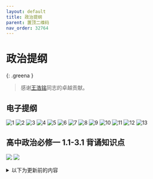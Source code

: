 ```yaml
---
layout: default
title: 政治提纲
parent: 置顶二维码
nav_order: 32764
---
```


# 政治提纲

{: .greena }
> 感谢[王浩铭](/study-together-docs/docs/user-list/4.html)同志的卓越贡献。

## 电子提纲
![1](https://ghproxy.com/https://raw.githubusercontent.com/liubanlaobanzhang/study-together-assets/main/assets/%E9%AB%98%E4%B8%AD%E6%94%BF%E6%B2%BB%E7%AC%94%E8%AE%B0/D1.jpg)
![2](https://ghproxy.com/https://raw.githubusercontent.com/liubanlaobanzhang/study-together-assets/main/assets/%E9%AB%98%E4%B8%AD%E6%94%BF%E6%B2%BB%E7%AC%94%E8%AE%B0/D2.jpg)
![3](https://ghproxy.com/https://raw.githubusercontent.com/liubanlaobanzhang/study-together-assets/main/assets/%E9%AB%98%E4%B8%AD%E6%94%BF%E6%B2%BB%E7%AC%94%E8%AE%B0/D3.jpg)
![4](https://ghproxy.com/https://raw.githubusercontent.com/liubanlaobanzhang/study-together-assets/main/assets/%E9%AB%98%E4%B8%AD%E6%94%BF%E6%B2%BB%E7%AC%94%E8%AE%B0/D4.jpg)
![5](https://ghproxy.com/https://raw.githubusercontent.com/liubanlaobanzhang/study-together-assets/main/assets/%E9%AB%98%E4%B8%AD%E6%94%BF%E6%B2%BB%E7%AC%94%E8%AE%B0/D5.jpg)
![6](https://ghproxy.com/https://raw.githubusercontent.com/liubanlaobanzhang/study-together-assets/main/assets/%E9%AB%98%E4%B8%AD%E6%94%BF%E6%B2%BB%E7%AC%94%E8%AE%B0/D6.jpg)
![7](https://ghproxy.com/https://raw.githubusercontent.com/liubanlaobanzhang/study-together-assets/main/assets/%E9%AB%98%E4%B8%AD%E6%94%BF%E6%B2%BB%E7%AC%94%E8%AE%B0/D7.jpg)
![8](https://ghproxy.com/https://raw.githubusercontent.com/liubanlaobanzhang/study-together-assets/main/assets/%E9%AB%98%E4%B8%AD%E6%94%BF%E6%B2%BB%E7%AC%94%E8%AE%B0/D8.jpg)
![9](https://ghproxy.com/https://raw.githubusercontent.com/liubanlaobanzhang/study-together-assets/main/assets/%E9%AB%98%E4%B8%AD%E6%94%BF%E6%B2%BB%E7%AC%94%E8%AE%B0/D9.jpg)
![10](https://ghproxy.com/https://raw.githubusercontent.com/liubanlaobanzhang/study-together-assets/main/assets/%E9%AB%98%E4%B8%AD%E6%94%BF%E6%B2%BB%E7%AC%94%E8%AE%B0/D10.jpg)
![11](https://ghproxy.com/https://raw.githubusercontent.com/liubanlaobanzhang/study-together-assets/main/assets/%E9%AB%98%E4%B8%AD%E6%94%BF%E6%B2%BB%E7%AC%94%E8%AE%B0/D11.jpg)
![12](https://ghproxy.com/https://raw.githubusercontent.com/liubanlaobanzhang/study-together-assets/main/assets/%E9%AB%98%E4%B8%AD%E6%94%BF%E6%B2%BB%E7%AC%94%E8%AE%B0/D12.jpg)
![13](https://ghproxy.com/https://raw.githubusercontent.com/liubanlaobanzhang/study-together-assets/main/assets/%E9%AB%98%E4%B8%AD%E6%94%BF%E6%B2%BB%E7%AC%94%E8%AE%B0/D13.jpg)


## 高中政治必修一 1.1-3.1 背诵知识点

![](https://ghproxy.com/https://raw.githubusercontent.com/liubanlaobanzhang/study-together-assets/main/assets/%E9%AB%98%E4%B8%AD%E6%94%BF%E6%B2%BB%E7%AC%94%E8%AE%B0/%E5%BE%AE%E4%BF%A1%E5%9B%BE%E7%89%87_202310041659172.jpg)
![](https://ghproxy.com/https://raw.githubusercontent.com/liubanlaobanzhang/study-together-assets/main/assets/%E9%AB%98%E4%B8%AD%E6%94%BF%E6%B2%BB%E7%AC%94%E8%AE%B0/%E5%BE%AE%E4%BF%A1%E5%9B%BE%E7%89%87_202310041659181.jpg)


<details><summary>以下为更新前的内容</summary>

## 2
![](https://ghproxy.com/https://raw.githubusercontent.com/liubanlaobanzhang/study-together-assets/main/assets/%E9%AB%98%E4%B8%AD%E6%94%BF%E6%B2%BB%E7%AC%94%E8%AE%B0/1-1.jpg) 
![](https://ghproxy.com/https://raw.githubusercontent.com/liubanlaobanzhang/study-together-assets/main/assets/%E9%AB%98%E4%B8%AD%E6%94%BF%E6%B2%BB%E7%AC%94%E8%AE%B0/1-2.jpg) 
![](https://ghproxy.com/https://raw.githubusercontent.com/liubanlaobanzhang/study-together-assets/main/assets/%E9%AB%98%E4%B8%AD%E6%94%BF%E6%B2%BB%E7%AC%94%E8%AE%B0/1-3.jpg) 
![](https://ghproxy.com/https://raw.githubusercontent.com/liubanlaobanzhang/study-together-assets/main/assets/%E9%AB%98%E4%B8%AD%E6%94%BF%E6%B2%BB%E7%AC%94%E8%AE%B0/1-4.jpg)

## 3
![](https://ghproxy.com/https://raw.githubusercontent.com/liubanlaobanzhang/study-together-assets/main/assets/%E9%AB%98%E4%B8%AD%E6%94%BF%E6%B2%BB%E7%AC%94%E8%AE%B0/2-1.jpg) 
![](https://ghproxy.com/https://raw.githubusercontent.com/liubanlaobanzhang/study-together-assets/main/assets/%E9%AB%98%E4%B8%AD%E6%94%BF%E6%B2%BB%E7%AC%94%E8%AE%B0/2-2.jpg)

## 4
![](https://ghproxy.com/https://raw.githubusercontent.com/liubanlaobanzhang/study-together-assets/main/assets/%E9%AB%98%E4%B8%AD%E6%94%BF%E6%B2%BB%E7%AC%94%E8%AE%B0/3-1.jpg) 
![](https://ghproxy.com/https://raw.githubusercontent.com/liubanlaobanzhang/study-together-assets/main/assets/%E9%AB%98%E4%B8%AD%E6%94%BF%E6%B2%BB%E7%AC%94%E8%AE%B0/3-2.jpg)

## 5
![](https://ghproxy.com/https://raw.githubusercontent.com/liubanlaobanzhang/study-together-assets/main/assets/%E9%AB%98%E4%B8%AD%E6%94%BF%E6%B2%BB%E7%AC%94%E8%AE%B0/4-1.jpg)
![](https://ghproxy.com/https://raw.githubusercontent.com/liubanlaobanzhang/study-together-assets/main/assets/%E9%AB%98%E4%B8%AD%E6%94%BF%E6%B2%BB%E7%AC%94%E8%AE%B0/4-2.jpg) 
![](https://ghproxy.com/https://raw.githubusercontent.com/liubanlaobanzhang/study-together-assets/main/assets/%E9%AB%98%E4%B8%AD%E6%94%BF%E6%B2%BB%E7%AC%94%E8%AE%B0/4-3.jpg)

## 6
![](https://ghproxy.com/https://raw.githubusercontent.com/liubanlaobanzhang/study-together-assets/main/assets/%E9%AB%98%E4%B8%AD%E6%94%BF%E6%B2%BB%E7%AC%94%E8%AE%B0/5-1.jpg) 
![](https://ghproxy.com/https://raw.githubusercontent.com/liubanlaobanzhang/study-together-assets/main/assets/%E9%AB%98%E4%B8%AD%E6%94%BF%E6%B2%BB%E7%AC%94%E8%AE%B0/5-2.jpg) 
![](https://ghproxy.com/https://raw.githubusercontent.com/liubanlaobanzhang/study-together-assets/main/assets/%E9%AB%98%E4%B8%AD%E6%94%BF%E6%B2%BB%E7%AC%94%E8%AE%B0/5-3.jpg) 
![](https://ghproxy.com/https://raw.githubusercontent.com/liubanlaobanzhang/study-together-assets/main/assets/%E9%AB%98%E4%B8%AD%E6%94%BF%E6%B2%BB%E7%AC%94%E8%AE%B0/5-4.jpg)

## 7
![](https://ghproxy.com/https://raw.githubusercontent.com/liubanlaobanzhang/study-together-assets/main/assets/%E9%AB%98%E4%B8%AD%E6%94%BF%E6%B2%BB%E7%AC%94%E8%AE%B0/6.jpg)